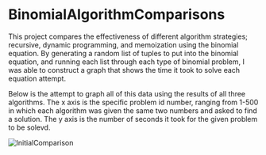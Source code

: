 # BinomialAlgorithmComparisons
This project compares the effectiveness of different algorithm strategies; recursive, dynamic programming, and memoization using the binomial equation. By generating a random list of tuples to put into the binomial equation, and running each list through each type of binomial problem, I was able to construct a graph that shows the time it took to solve each equation attempt.

Below is the attempt to graph all of this data using the results of all three algorithms. The x axis is the specific problem id number, ranging from 1-500 in which each algorithm was given the same two numbers and asked to find a solution. The y axis is the number of seconds it took for the given problem to be solevd. 

![InitialComparison](https://github.com/jk1834/BinomialAlgorithmComparisons/tree/main/captures/binomialcomparison1.PNG)
